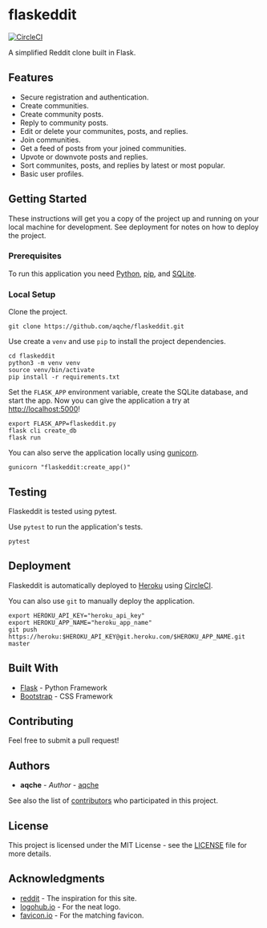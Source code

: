 # flaskeddit

[![CircleCI](https://circleci.com/gh/aqche/flaskeddit.svg?style=svg)](https://circleci.com/gh/aqche/flaskeddit)

A simplified Reddit clone built in Flask.

## Features

* Secure registration and authentication.
* Create communities.
* Create community posts.
* Reply to community posts.
* Edit or delete your communites, posts, and replies.
* Join communities.
* Get a feed of posts from your joined communities.
* Upvote or downvote posts and replies.
* Sort communites, posts, and replies by latest or most popular.
* Basic user profiles.

## Getting Started

These instructions will get you a copy of the project up and running on your local machine for development. See deployment for notes on how to deploy the project.

### Prerequisites

To run this application you need [Python](https://www.python.org/), [pip](https://pip.pypa.io/en/stable/), and [SQLite](https://www.sqlite.org/).

### Local Setup

Clone the project.

```
git clone https://github.com/aqche/flaskeddit.git
```

Use create a `venv` and use `pip` to install the project dependencies.

```
cd flaskeddit
python3 -m venv venv
source venv/bin/activate
pip install -r requirements.txt
```

Set the `FLASK_APP` environment variable, create the SQLite database, and start the app. Now you can give the application a try at [http://localhost:5000](http://localhost:5000)!

```
export FLASK_APP=flaskeddit.py
flask cli create_db
flask run
```

You can also serve the application locally using [gunicorn](https://gunicorn.org/).

```
gunicorn "flaskeddit:create_app()"
```

## Testing

Flaskeddit is tested using pytest.

Use `pytest` to run the application's tests.

```
pytest
```

## Deployment

Flaskeddit is automatically deployed to [Heroku](https://www.heroku.com/) using [CircleCI](https://circleci.com/).

You can also use `git` to manually deploy the application.

```
export HEROKU_API_KEY="heroku_api_key"
export HEROKU_APP_NAME="heroku_app_name"
git push https://heroku:$HEROKU_API_KEY@git.heroku.com/$HEROKU_APP_NAME.git master
```

## Built With

* [Flask](http://flask.pocoo.org/) - Python Framework
* [Bootstrap](https://getbootstrap.com/) - CSS Framework

## Contributing

Feel free to submit a pull request!

## Authors

* **aqche** - *Author* - [aqche](https://github.com/aqche)

See also the list of [contributors](https://github.com/aqche/flaskeddit/contributors) who participated in this project.

## License

This project is licensed under the MIT License - see the [LICENSE](./LICENSE) file for more details.

## Acknowledgments

* [reddit](https://www.reddit.com/) - The inspiration for this site.
* [logohub.io](https://logohub.io/) - For the neat logo.
* [favicon.io](https://favicon.io/) - For the matching favicon.
